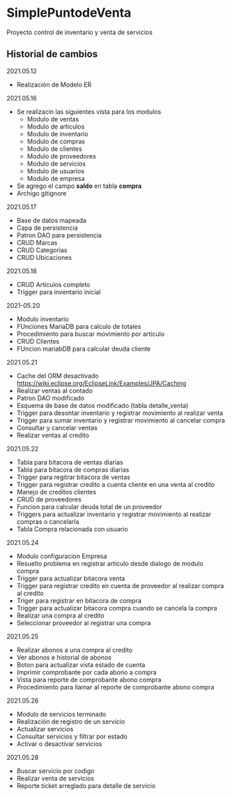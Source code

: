 # SimplePuntodeVenta
Proyecto control de inventario y venta de servicios

## Historial de cambios

2021.05.12
- Realización de Modelo ER

2021.05.16
- Se realizacin las siguientes vista para los modulos
    - Modulo de ventas
    - Modulo de articulos
    - Modulo de inventario
    - Modulo de compras
    - Modulo de clientes
    - Modulo de proveedores
    - Modulo de servicios
    - Modulo de usuarios
    - Modulo de empresa
- Se agrego el campo __saldo__ en tabla __compra__
- Archigo gitignore

2021.05.17
- Base de datos mapeada
- Capa de persistencia
- Patron DAO para persistencia
- CRUD Marcas
- CRUD Categorias
- CRUD Ubicaciones

2021.05.18
- CRUD Articulos completo
- Trigger para inventario inicial

2021-05.20
- Modulo inventario
- FUnciones MariaDB para calculo de totales
- Procedimiento para buscar movimiento por articulo
- CRUD Clientes
- FUncion mariabDB para calcular deuda cliente

2021.05.21
- Cache del ORM desactivado https://wiki.eclipse.org/EclipseLink/Examples/JPA/Caching
- Realizar ventas al contado
- Patron DAO modificado
- Esquema de base de datos modificado (tabla detalle_venta)
- Trigger para desontar inventario y registrar movimiento al realizar venta
- Trigger para sumar inventario y registrar movimiento al cancelar compra
- Consultar y cancelar ventas
- Realizar ventas al credito

2021.05.22
- Tabla para bitacora de ventas diarias
- Tabla para bitacora de compras diarias
- Trigger para regitrar bitacora de ventas
- Trigger para registrar credito a cuenta cliente en una venta al credito
- Manejo de creditos clientes
- CRUD de proveedores
- Funcion para calcular deuda total de un proveedor
- Triggers para actualizar inventario y registrar movimiento al realizar compras o cancelarla
- Tabla Compra relacionada con usuario

2021.05.24
- Modulo configuracion Empresa
- Resuelto problema en registrar articulo desde dialogo de modulo compra
- Trigger para actualizar bitacora venta
- Trigger para registrar credito en cuenta de proveedor al realizar compra al credito
- Triger para registrar en bitacora de compra
- Trigger para actualizar bitacora compra cuando se cancela la compra
- Realizar una compra al credito
- Seleccionar proveedor al registrar una compra

2021.05.25
- Realizar abonos a una compra al credito
- Ver abonos e historial de abonos
- Boton para actualizar vista estado de cuenta
- Imprimir comprobante por cada abono a compra
- Vista para reporte de comprobante abono compra
- Procedimiento para llamar al reporte de comprobante abono compra

2021.05.26
- Modulo de servicios terminado
- Realización de registro de un servicio
- Actualizar servicios
- Consultar servicios y filtrar por estado
- Activar o desactivar servicios

2021.05.28
- Buscar servicio por codigo
- Realizar venta de servicios
- Reporte ticket arreglado para detalle de servicio
